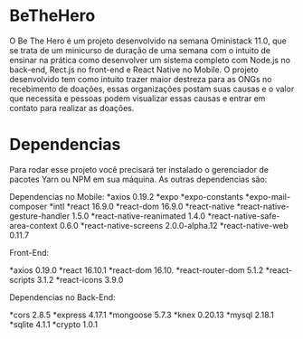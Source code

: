 # BeTheHero

O Be The Hero é um projeto desenvolvido na semana Oministack 11.0, que se trata de um minicurso de duração de uma semana com o intuito de ensinar na prática como desenvolver um sistema completo com Node.js no back-end, Rect.js no front-end e React Native no Mobile. O projeto desenvolvido tem como intuito trazer maior destreza para as ONGs no recebimento de doações, essas organizações postam suas causas e o valor que necessita e pessoas podem visualizar essas causas e entrar em contato para realizar as doações. 

# Dependencias

Para rodar esse projeto você precisará ter instalado o gerenciador de pacotes Yarn ou NPM em sua máquina. As outras dependencias são:

Dependencias no Mobile:
*axios 0.19.2
*expo 
*expo-constants
*expo-mail-composer
*intl
*react 16.9.0
*react-dom 16.9.0
*react-native 
*react-native-gesture-handler 1.5.0
*react-native-reanimated 1.4.0
*react-native-safe-area-context 0.6.0
*react-native-screens 2.0.0-alpha.12
*react-native-web 0.11.7

Front-End:

*axios 0.19.0
*react 16.10.1
*react-dom 16.10.
*react-router-dom 5.1.2
*react-scripts 3.1.2
*react-icons 3.9.0

Dependencias no Back-End:

*cors 2.8.5
*express 4.17.1
*mongoose 5.7.3
*knex 0.20.13
*mysql 2.18.1
*sqlite 4.1.1
*crypto 1.0.1
